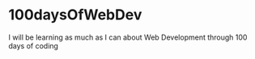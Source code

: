# 100daysOfWebDev
I will be learning as much as I can about Web Development through 100 days of coding
